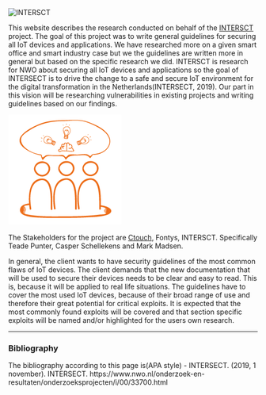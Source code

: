 
<img src="/assets/images/intersectlogo.png" alt="INTERSCT" class="logoIntersect">

This website describes the research conducted on behalf of the [INTERSCT](https://intersct.nl/) project.
The goal of this project was to write general guidelines for securing all IoT devices and applications.
We have researched more on a given smart office and smart industry case but we the guidelines are written more in general but based on the specific research we did.
INTERSCT is research for NWO about securing all IoT devices and applications so the goal of INTERSECT is to drive the change to a safe and secure IoT environment for the digital transformation in the Netherlands(INTERSECT, 2019).
Our part in this vision will be researching vulnerabilities in existing projects and writing guidelines based on our findings.


<img src="/assets/images/stakeholder.png" alt="INTERSCT" class="stakeholder" >


The Stakeholders for the project are [Ctouch](https://ctouch.eu/en), Fontys, INTERSCT. Specifically Teade Punter, Casper Schellekens and Mark Madsen.

In general, the client wants to have security guidelines of the most common flaws of IoT devices.
The client demands that the new documentation that will be used to secure their devices needs to be clear and easy to read.
This is, because it will be applied to real life situations.
The guidelines have to cover the most used IoT devices, because of their broad range of use and therefore their great potential for critical exploits.
It is expected that the most commonly found exploits will be covered and that section specific exploits will be named and/or highlighted for the users own research.

<hr>

### Bibliography 

<p class="align-left"> The bibliography according to this page is(APA style)
- INTERSECT. (2019, 1 november). INTERSECT. https://www.nwo.nl/onderzoek-en-resultaten/onderzoeksprojecten/i/00/33700.html 
</p>
